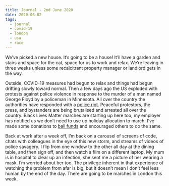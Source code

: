 ```yaml
---
title: Journal - 2nd June 2020
date: 2020-06-02
tags:
  - journal
  - covid-19
  - london
  - usa
  - race
---
```


We’ve picked a new house. It’s going to be a house! It’ll have a garden and stairs and space for the cat, space for us to work and relax. We’re leaving in three weeks unless some recalcitrant property manager or landlord gets in the way.

Outside, COVID-19 measures had begun to relax and things had begun drifting slowly toward normal. Then a few days ago the US exploded with protests against police violence in response to the murder of a man named George Floyd by a policeman in Minnesota. All over the country the authorities have responded with a [police riot](https://en.m.wikipedia.org/wiki/Police_riot "police riot"). Peaceful protestors, the press, and bystanders are being brutalised and arrested all over the country. Black Lives Matter marches are starting up here too; my employer has notified us we don’t need to use up holiday allocation to march. I’ve made some donations to [bail funds](https://jackreid.xyz/post/activist-relief-resources/ "bail funds") and encouraged others to do the same.

Back at work after a week off, I’m back on a carousel of screens of code, chats with colleagues in the eye of this new storm, and streams of videos of police savagery. I flip from one window to the other all day at the dining table, and then sign off, and then watch a film on a different laptop. My mum is in hospital to clear up an infection, she sent me a picture of her wearing a mask. I’m worried about her too. The privilege inherent in that experience of watching the problem from afar is big, but it doesn’t mean I don’t feel less human by the end of the day. There are going to be marches in London this week.
